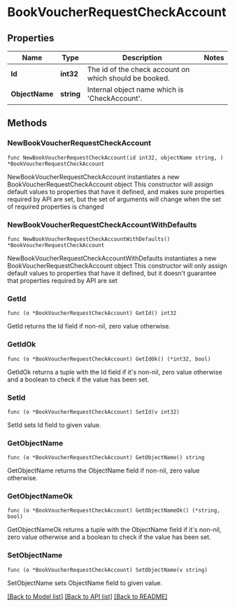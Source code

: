 # BookVoucherRequestCheckAccount

## Properties

Name | Type | Description | Notes
------------ | ------------- | ------------- | -------------
**Id** | **int32** | The id of the check account on which should be booked. | 
**ObjectName** | **string** | Internal object name which is &#39;CheckAccount&#39;. | 

## Methods

### NewBookVoucherRequestCheckAccount

`func NewBookVoucherRequestCheckAccount(id int32, objectName string, ) *BookVoucherRequestCheckAccount`

NewBookVoucherRequestCheckAccount instantiates a new BookVoucherRequestCheckAccount object
This constructor will assign default values to properties that have it defined,
and makes sure properties required by API are set, but the set of arguments
will change when the set of required properties is changed

### NewBookVoucherRequestCheckAccountWithDefaults

`func NewBookVoucherRequestCheckAccountWithDefaults() *BookVoucherRequestCheckAccount`

NewBookVoucherRequestCheckAccountWithDefaults instantiates a new BookVoucherRequestCheckAccount object
This constructor will only assign default values to properties that have it defined,
but it doesn't guarantee that properties required by API are set

### GetId

`func (o *BookVoucherRequestCheckAccount) GetId() int32`

GetId returns the Id field if non-nil, zero value otherwise.

### GetIdOk

`func (o *BookVoucherRequestCheckAccount) GetIdOk() (*int32, bool)`

GetIdOk returns a tuple with the Id field if it's non-nil, zero value otherwise
and a boolean to check if the value has been set.

### SetId

`func (o *BookVoucherRequestCheckAccount) SetId(v int32)`

SetId sets Id field to given value.


### GetObjectName

`func (o *BookVoucherRequestCheckAccount) GetObjectName() string`

GetObjectName returns the ObjectName field if non-nil, zero value otherwise.

### GetObjectNameOk

`func (o *BookVoucherRequestCheckAccount) GetObjectNameOk() (*string, bool)`

GetObjectNameOk returns a tuple with the ObjectName field if it's non-nil, zero value otherwise
and a boolean to check if the value has been set.

### SetObjectName

`func (o *BookVoucherRequestCheckAccount) SetObjectName(v string)`

SetObjectName sets ObjectName field to given value.



[[Back to Model list]](../README.md#documentation-for-models) [[Back to API list]](../README.md#documentation-for-api-endpoints) [[Back to README]](../README.md)


